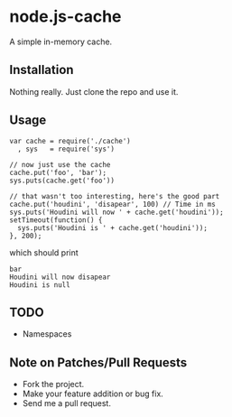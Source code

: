 # node.js-cache

A simple in-memory cache.

## Installation

Nothing really. Just clone the repo and use it.

## Usage

    var cache = require('./cache')
      , sys   = require('sys')

    // now just use the cache
    cache.put('foo', 'bar');
    sys.puts(cache.get('foo'))

    // that wasn't too interesting, here's the good part
    cache.put('houdini', 'disapear', 100) // Time in ms
    sys.puts('Houdini will now ' + cache.get('houdini'));
    setTimeout(function() {
      sys.puts('Houdini is ' + cache.get('houdini'));
    }, 200);

which should print

    bar
    Houdini will now disapear
    Houdini is null

## TODO

* Namespaces

## Note on Patches/Pull Requests
 
* Fork the project.
* Make your feature addition or bug fix.
* Send me a pull request.
